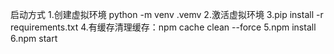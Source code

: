 启动方式
1.创建虚拟环境
python -m venv .vemv
2.激活虚拟环境
3.pip install -r requirements.txt
4.有缓存清理缓存：npm cache clean --force
5.npm install
6.npm start
